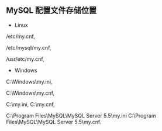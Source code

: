 ## MySQL 配置文件存储位置

-   Linux

/etc/my.cnf,

/etc/mysql/my.cnf,

/usr/etc/my.cnf,



-   Windows

C:\Windows\my.ini,

C:\Windows\my.cnf,

C:\my.ini, C:\my.cnf,

C:\Program Files\MySQL\MySQL Server 5.5\my.ini C:\Program Files\MySQL\MySQL Server 5.5\my.cnf.